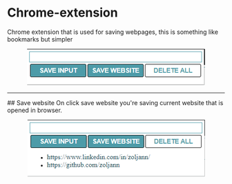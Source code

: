 # Chrome-extension

Chrome extension that is used for saving webpages, this is something like bookmarks but simpler 

<p align="center">
  <img src="./images/screen2.png" />
</p>
<hr>
## Save website
On click save website you're saving current website that is opened in browser.
<p align="center">
  <img src="./images/screen1.png" />
</p>
